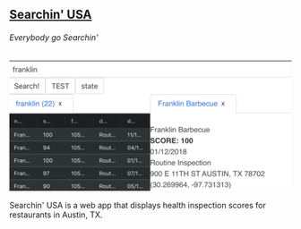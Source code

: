 ## [Searchin' USA](https://soumam.github.io/searchin-usa)
###### *Everybody go Searchin'*
[![Searchin USA](img/searchin_usa.png "Everybody go searchin.")](https://soumam.github.io/searchin-usa)


Searchin' USA is a web app that displays health inspection scores for restaurants in Austin, TX.